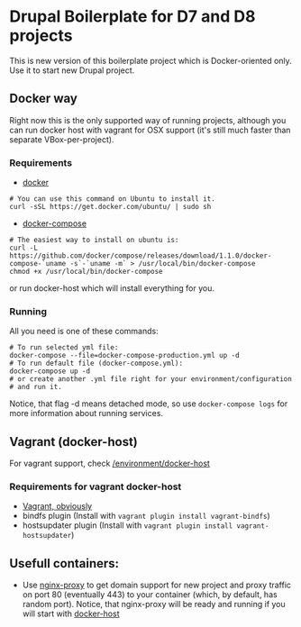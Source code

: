 # Drupal Boilerplate for D7 and D8 projects

This is new version of this boilerplate project which is Docker-oriented 
only. Use it to start new Drupal project.

## Docker way

Right now this is the only supported way of running projects, although
you can run docker host with vagrant for OSX support (it's still
much faster than separate VBox-per-project).

### Requirements

* [docker](https://docs.docker.com/installation/ubuntulinux/)
````
# You can use this command on Ubuntu to install it.
curl -sSL https://get.docker.com/ubuntu/ | sudo sh
````
* [docker-compose](http://docs.docker.com/compose/install/)
````
# The easiest way to install on ubuntu is:
curl -L https://github.com/docker/compose/releases/download/1.1.0/docker-compose-`uname -s`-`uname -m` > /usr/local/bin/docker-compose
chmod +x /usr/local/bin/docker-compose
````
or run docker-host which will install everything for you.

### Running

All you need is one of these commands:
````
# To run selected yml file:
docker-compose --file=docker-compose-production.yml up -d
# To run default file (docker-compose.yml):
docker-compose up -d
# or create another .yml file right for your environment/configuration
# and run it.
````
Notice, that flag -d means detached mode, so use `docker-compose logs` for more
information about running services.

## Vagrant (docker-host)

For vagrant support, check [/environment/docker-host](environment/docker-host)

### Requirements for vagrant docker-host

- [Vagrant, obviously](https://www.vagrantup.com/)
- bindfs plugin (Install with `vagrant plugin install vagrant-bindfs`)
- hostsupdater plugin (Install with `vagrant plugin install vagrant-hostsupdater`)

## Usefull containers:

* Use [nginx-proxy](https://github.com/jwilder/nginx-proxy) to get domain support 
for new project and proxy traffic on port 80 (eventually 443) to your container
(which, by default, has random port).
Notice, that nginx-proxy will be ready and running if you will start with [docker-host](environment/docker-host)
